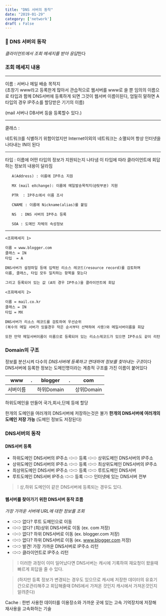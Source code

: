 ```yaml
---
title: "DNS 서버의 동작"
date: "2019-01-29"
category: ['network']
draft : False
---
```


### 📶 DNS 서버의 동작

*클라이언트에서 조회 메세지를 받아 응답*한다


### 조회 메세지 내용

***
이름 : 서버나 메일 배송 목적지   
(초창기 www라고 등록한게 많아서 관습적으로 웹서버를 www로 쓸 뿐
임의의 이름으로 타입과 함께 DNS서버에 등록하게 되면 그것이 웹서버 이름이된다,
엄밀히 말하면 A타입의 경우 IP주소를 할당받은 기기의 이름)

(mail 서버나 DB서버 등을 등록할수 있다.)
***
클래스 : 

네트워크를 식별하기 위함이었지만 Internet이외의 네트워크는 소멸되어 항상 인터넷을 나타내는 IN이 된다
***
타입 : 이름에 어떤 타입의 정보가 지원되는지 나타냄
이 타입에 따라 클라이언트에 회답하는 정보의 내용이 달라짐
     
       A(Address) : 이름에 IP주소 지원 
     
       MX (mail eXchange): 이름에 메일발송목적지(@뒷부분) 지원

       PTR  : IP주소에서 이름 조사

       CNAME : 이름에 Nickname(alias)를 붙임

       NS  : DNS 서버의 IP주소 등록

       SOA : 도메인 자체의 속성정보
***
```
<조회메세지 1>

이름 = www.blogger.com
클래스 = IN
타입  = A

DNS서버가 설정파일 등에 입력된 리소스 레코드(resource record)를 검토하며
이름, 클래스, 타입 모두 일치하는 항목을 찾는다

그리고 등록되어 있는 값 (A의 경우 IP주소)을 클라이언트에 회답
```

```
<조회메세지 2>

이름 = mail.co.kr
클래스 = IN
타입 = MX

DNS서버가 리소스 레코드를 검토하여 우선순위
(복수의 메일 서버가 있을경우 작은 순서부터 선택하여 사용)와 메일서버이름을 회답

또한 만약 메일서버이름이 이름으로 등록되어 있는 리소스레코드가 있으면 IP주소도 같이 리턴
```

### Domain의 구조

정보를 분산시켜 다수의 *DNS서버에 등록하고 연대하여 정보를 찾아내는 구조*이다
DNS서버에 등록한 정보는 도메인명이라는 계층적 구조를 가진 이름이 붙어있다

|    www   | .|    blogger |   .   |  com |
|-|-|-|-|-|
| 서버이름 |  | 하위Domain|  |상위Domain |             

하위도메인을 만들어 국가,회사,단체 등에 할당

한개의 도메인을 여러개의 DNS서버에 저장하는것은 불가
**한개의 DNS서버에 여러개의 도메인 저장 가능** (도메인 정보도 저장된다)

### DNS서버의 동작

#### DNS서버 등록

* 하위도메인 DNS서버의 IP주소 ⇨⇨ 등록 ⇨⇨ 상위도메인 DNS서버의 IP주소
* 상위도메인 DNS서버의 IP주소 ⇨⇨ 등록 ⇨⇨ 최상위도메인 DNS서버의 IP주소
* 최상위도메인 DNS서버 IP주소 ⇨⇨ 등록 ⇨⇨ 루트도메인 DNS서버
* 루트도메인 DNS서버 IP주소    ⇨⇨ 등록 ⇨⇨ 인터넷에 있는 DNS서버 전부
                                                
> ❕ 상,하위 도메인이 같은 DNS서버에 등록되는 경우도 있다.



#### 웹서버를 찾아가기 위한 DNS서버 동작 흐름

*가장 가까운 서버에 URL에 대한 정보를 조회*

* ⇨⇨ 없다? 루트 도메인으로 이동
* ⇨⇨ 없다? (최)상위 DNS서버로 이동 (ex. com 저장)
* ⇨⇨ 없다? 하위 DNS서버로 이동 (ex. blogger.com 저장)
* ⇨⇨ 없다? 하위 DNS서버로 이동 (ex. www.blogger.com 저장)
* ⇨⇨ 발견! 가장 가까운 DNS서버로 IP주소 리턴
* ⇨⇨ 클라이언트로 IP주소 리턴



>❕ 이러한 과정이 이미 일어났다면 DNS서버는 캐시에 기록하여
  재요청이 왔을때 빠르게 회답을 줄 수 있다.

>(하지만 등록 정보가 변경되는 경우도 있으므로 
캐시에 저장한 데이터의 유효기간으로관리해주고 
회답해줄때 DNS에서 가져온 것인지 캐시에서 가져온것인지 알려준다)

Cache : 한번 사용한 데이터를 이용장소와 가까운 곳에 있는 
고속 기억장치에 저장해 재사용을 고속화하는 기술
